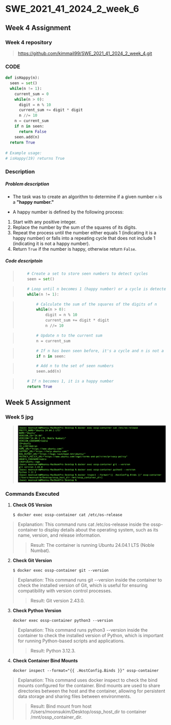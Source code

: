 # **SWE_2021_41_2024_2_week_6**
## __Week 4 Assignment__
### Week 4 repository
> https://github.com/kimmail99/SWE_2021_41_2024_2_week_4.git

### CODE
```python
def isHappy(n):
  seen = set()
  while(n != 1):
    current_sum = 0
    while(n > 0):
      digit = n % 10
      current_sum += digit * digit
      n //= 10
    n = current_sum
    if n in seen:
      return False
    seen.add(n)
  return True

# Example usage:
# isHappy(19) returns True
```

### Description

##### Problem description
* The task was to create an algorithm to determine if a given number `n` is a __"happy number."__
+ A happy number is defined by the following process:
1. Start with any positive integer.
2. Replace the number by the sum of the squares of its digits.
3. Repeat the process until the number either equals 1 (indicating it is a happy number) or falls into a repeating cycle that does not include 1 (indicating it is not a happy number).
4. Return `True` if the number is happy, otherwise return `False`.

##### Code descriptoin
> ```python
>     # Create a set to store seen numbers to detect cycles
>     seen = set()

> ```python
>     # Loop until n becomes 1 (happy number) or a cycle is detected
>     while(n != 1):

> ```python
>         # Calculate the sum of the squares of the digits of n
>         while(n > 0):
>             digit = n % 10
>             current_sum += digit * digit
>             n //= 10

> ```python
>         # Update n to the current sum
>         n = current_sum

> ```python
>         # If n has been seen before, it's a cycle and n is not a happy number
>         if n in seen:

> ```python
>         # Add n to the set of seen numbers
>         seen.add(n)

> ```python
>     # If n becomes 1, it is a happy number
>     return True

## __Week 5 Assignment__
### Week 5 jpg
>![Alt text](week5.jpg)
### Commands Executed
1. **Check OS Version**
   ```
   $ docker exec ossp-container cat /etc/os-release
   ```
> Explanation: This command runs cat /etc/os-release inside the ossp-container to display details about the operating system, such as its name, version, and release information.
>> Result: The container is running Ubuntu 24.04.1 LTS (Noble Numbat).

2. **Check Git Version**
   ```
   $ docker exec ossp-container git --version
   ```
> Explanation: This command runs git --version inside the container to check the installed version of Git, which is useful for ensuring compatibility with version control processes.
>> Result: Git version 2.43.0.

3. **Check Python Version**
   ```
   docker exec ossp-container python3 --version
   ```
> Explanation: This command runs python3 --version inside the container to check the installed version of Python, which is important for running Python-based scripts and applications.
>> Result: Python 3.12.3.

4. **Check Container Bind Mounts**
   ```
   docker inspect --format="{{ .HostConfig.Binds }}" ossp-container
   ```
> Explanation: This command uses docker inspect to check the bind mounts configured for the container. Bind mounts are used to share directories between the host and the container, allowing for persistent data storage and sharing files between environments.
>> Result: Bind mount from host /Users/moonsukim/Desktop/ossp_host_dir to container /mnt/ossp_container_dir.
